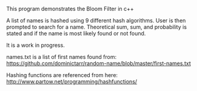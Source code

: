 This program demonstrates the Bloom Filter in c++

A list of names is hashed using 9 different hash algorithms.
User is then prompted to search for a name.
Theoretical sum, sum, and probability is stated and if the name is most likely found or not found.

It is a work in progress.

names.txt is a list of first names found from:
https://github.com/dominictarr/random-name/blob/master/first-names.txt

Hashing functions are referenced from here:
http://www.partow.net/programming/hashfunctions/